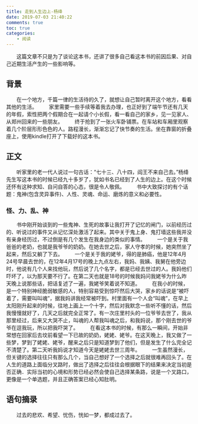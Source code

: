 ```yaml
---
title: 走到人生边上-杨绛
date: 2019-07-03 21:40:22
comments: true
toc: true
categories:
	- 阅读
---
```

　　这篇文章不只是为了谈论这本书，还讲了很多自己看这本书的前因后果、对自己近期生活产生的一些影响等。
　　<!--more-->

## 背景
　　在一个地方，千篇一律的生活待的久了，就想让自己暂时离开这个地方，看看其他的生活。
　　家里需要一些手续等着我去办理，也正好到了端午节还有几天的年假，索性把两个假期合在一起请个小长假，看一看自己的家乡，见一见家人、从郑州回来的一些朋友。
　　终于抢到了一张火车卧铺票。在车站和车厢里观察着几个阶层形形色色的人。路程漫长，渐渐忘记了快节奏的生活。坐在靠窗的折叠座上，使用kindle打开了下载好的这本书。

## 正文
　　听家里的老一代人说过一句古话：“七十三、八十四，阎王不来自己去。”杨绛先生写这本书的时候已经九十多岁了，犹如书名已经到了人生的边上。在这个时候还怀有这种求知、自问自答的心态，很是令人敬佩。
　　书中大致探讨的有个话题：鬼神(包含灵异事件)、人性、灵魂、命运、磨炼的意义和必要性。

### 怪、力、乱、神
　　书中刚开始谈到的一些鬼神、生死的故事让我打开了记忆的闸门，以前经历过的、听说过的事件又从记忆深处激活了起来。其中关于鬼上身、鬼打墙这些我并没有亲身经历过，不过倒是有几个发生在我身边的类似的事情。
　　一个是关于我爸爸的老奶，也就是我爷爷的奶奶。在她去世之后，家人守孝的时候，她突然坐了起来，然后又躺了下去。
　　一个是关于我的姥爷，得的是肺癌，他是12年4月24号早晨去世的，在12年4月17号的晚上九点左右，我妈、我姨、我舅在他旁边时，他说有几个人来找他玩，然后说了几个名字，都是已经去世过的人。我妈他们吓坏了，以为那天要不行了。在第二天也就是18号的时候我妈问我姥爷为什么昨天晚上说那些话，把话复述了一遍，我姥爷笑着说不知道。
　　在我小的时候，是一个特别神经脆弱敏感的人，特别容易受到惊吓然后大哭，家乡的话说是“被吓着了，需要叫叫魂”，据我妈讲我经常被吓到。村里面有一个人会“叫魂”，在早上太阳刚升起来的时候，往地上画上一个十字，然后对我默念一些听不懂的话，然后我慢慢就好了，几天之后就完全正常了。有一次庄里村头的一位爷爷去世了，我从那里经过，后来又大哭不止，叫魂的人帮我叫魂之后，和我妈说，那个刚去世的爷爷在逗我玩，所以把我吓哭了。
　　在看这本书的时候，有那么一瞬间，开始非常想在回家后去坟前看望一下已故的奶奶，姥姥、姥爷。在这天晚上，我又做了一些梦，梦到了姥姥、姥爷，醒来之后只是知道梦到了他们，但是发生了什么完全记不清楚了。第二天听我妈说才知道今天是姥姥去世三周年。
　　一生虽然漫长，但关键的选择往往只有那么几个，当自己想好了一个选择之后就很难再回头了。在人生的道路上面临分叉路时，做出了选择之后往往会根据眼下的结果来决定当初是否正确．实际当初的心境和形势已经必然会使自己选择某条路，说是一个叉路口，更像是一个单选题，并且正确答案已经心知肚明。

## 语句摘录
　　过去的悲欢、希望、忧伤，恍如一梦，都成过去了。